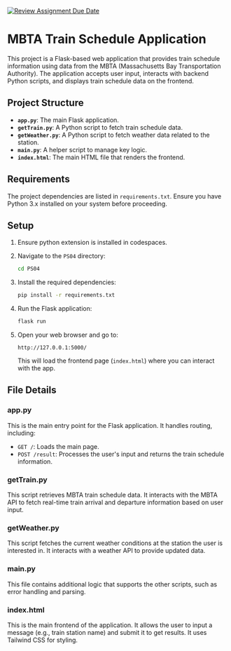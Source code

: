 [![Review Assignment Due Date](https://classroom.github.com/assets/deadline-readme-button-22041afd0340ce965d47ae6ef1cefeee28c7c493a6346c4f15d667ab976d596c.svg)](https://classroom.github.com/a/9wDnMTRl)

# MBTA Train Schedule Application

This project is a Flask-based web application that provides train schedule information using data from the MBTA (Massachusetts Bay Transportation Authority). The application accepts user input, interacts with backend Python scripts, and displays train schedule data on the frontend.

## Project Structure

- **`app.py`**: The main Flask application.
- **`getTrain.py`**: A Python script to fetch train schedule data.
- **`getWeather.py`**: A Python script to fetch weather data related to the station.
- **`main.py`**: A helper script to manage key logic.
- **`index.html`**: The main HTML file that renders the frontend.

## Requirements

The project dependencies are listed in `requirements.txt`. Ensure you have Python 3.x installed on your system before proceeding.

## Setup

1. Ensure python extension is installed in codespaces.

2. Navigate to the `PS04` directory:

   ```bash
   cd PS04
   ```

3. Install the required dependencies:

   ```bash
   pip install -r requirements.txt
   ```

4. Run the Flask application:

   ```bash
   flask run
   ```

5. Open your web browser and go to:

   ```
   http://127.0.0.1:5000/
   ```

   This will load the frontend page (`index.html`) where you can interact with the app.

## File Details

### app.py

This is the main entry point for the Flask application. It handles routing, including:

- `GET /`: Loads the main page.
- `POST /result`: Processes the user's input and returns the train schedule information.

### getTrain.py

This script retrieves MBTA train schedule data. It interacts with the MBTA API to fetch real-time train arrival and departure information based on user input.

### getWeather.py

This script fetches the current weather conditions at the station the user is interested in. It interacts with a weather API to provide updated data.

### main.py

This file contains additional logic that supports the other scripts, such as error handling and parsing.

### index.html

This is the main frontend of the application. It allows the user to input a message (e.g., train station name) and submit it to get results. It uses Tailwind CSS for styling.
